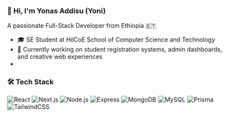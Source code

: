 ### 👋 Hi, I'm Yonas Addisu (Yoni)
A passionate Full-Stack Developer from Ethiopia 🇪🇹

- 🎓 SE Student at HilCoE School of Computer Science and Technology
- 🔭 Currently working on student registration systems, admin dashboards, and creative web experiences
- 


### 🛠️ Tech Stack
![React](https://img.shields.io/badge/-React-black?style=flat-square&logo=react)
![Next.js](https://img.shields.io/badge/-Next.js-black?style=flat-square&logo=next.js)
![Node.js](https://img.shields.io/badge/-Node.js-black?style=flat-square&logo=node.js)
![Express](https://img.shields.io/badge/-Express-black?style=flat-square&logo=express)
![MongoDB](https://img.shields.io/badge/-MongoDB-black?style=flat-square&logo=mongodb)
![MySQL](https://img.shields.io/badge/-MySQL-black?style=flat-square&logo=mysql)
![Prisma](https://img.shields.io/badge/-Prisma-black?style=flat-square&logo=prisma)
![TailwindCSS](https://img.shields.io/badge/-TailwindCSS-black?style=flat-square&logo=tailwind-css)
